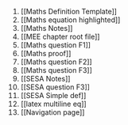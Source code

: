 1) [[Maths Definition Template]]
2) [[Maths equation highlighted]]
3) [[Maths Notes]]
4) [[MEE chapter root file]]
5) [[Maths question F1]]
6) [[Maths proof]]
7) [[Maths question F2]]
8) [[Maths question F3]]
9) [[SESA Notes]]
10) [[SESA question F3]]
11) [[SESA Simple def]]
12) [[latex multiline eq]]
13) [[Navigation page]]
